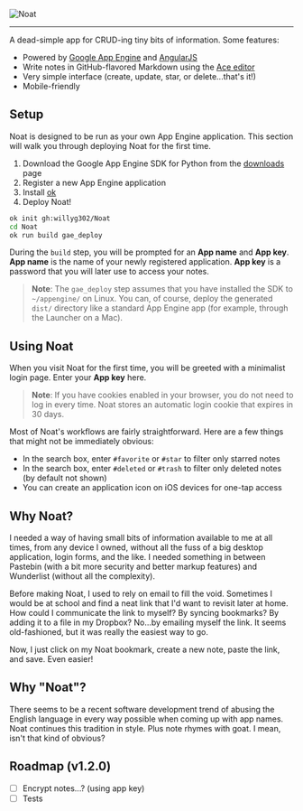 ![Noat](https://raw.github.com/willyg302/Noat/master/noat-logo.png "Wally Says Hi!")

-----

A dead-simple app for CRUD-ing tiny bits of information. Some features:

- Powered by [Google App Engine](https://developers.google.com/appengine/) and [AngularJS](https://angularjs.org/)
- Write notes in GitHub-flavored Markdown using the [Ace editor](http://ace.c9.io/#nav=about)
- Very simple interface (create, update, star, or delete...that's it!)
- Mobile-friendly

## Setup

Noat is designed to be run as your own App Engine application. This section will walk you through deploying Noat for the first time.

1. Download the Google App Engine SDK for Python from the [downloads](https://developers.google.com/appengine/downloads) page
2. Register a new App Engine application
3. Install [ok](https://github.com/willyg302/ok)
4. Deploy Noat!

```bash
ok init gh:willyg302/Noat
cd Noat
ok run build gae_deploy
```

During the `build` step, you will be prompted for an **App name** and **App key**. **App name** is the name of your newly registered application. **App key** is a password that you will later use to access your notes.

> **Note**: The `gae_deploy` step assumes that you have installed the SDK to `~/appengine/` on Linux. You can, of course, deploy the generated `dist/` directory like a standard App Engine app (for example, through the Launcher on a Mac).

## Using Noat

When you visit Noat for the first time, you will be greeted with a minimalist login page. Enter your **App key** here.

> **Note**: If you have cookies enabled in your browser, you do not need to log in every time. Noat stores an automatic login cookie that expires in 30 days.

Most of Noat's workflows are fairly straightforward. Here are a few things that might not be immediately obvious:

- In the search box, enter `#favorite` or `#star` to filter only starred notes
- In the search box, enter `#deleted` or `#trash` to filter only deleted notes (by default not shown)
- You can create an application icon on iOS devices for one-tap access

## Why Noat?

I needed a way of having small bits of information available to me at all times, from any device I owned, without all the fuss of a big desktop application, login forms, and the like. I needed something in between Pastebin (with a bit more security and better markup features) and Wunderlist (without all the complexity).

Before making Noat, I used to rely on email to fill the void. Sometimes I would be at school and find a neat link that I'd want to revisit later at home. How could I communicate the link to myself? By syncing bookmarks? By adding it to a file in my Dropbox? No...by emailing myself the link. It seems old-fashioned, but it was really the easiest way to go.

Now, I just click on my Noat bookmark, create a new note, paste the link, and save. Even easier!

## Why "Noat"?

There seems to be a recent software development trend of abusing the English language in every way possible when coming up with app names. Noat continues this tradition in style. Plus note rhymes with goat. I mean, isn't that kind of obvious?

## Roadmap (v1.2.0)

- [ ] Encrypt notes...? (using app key)
- [ ] Tests
